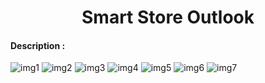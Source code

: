<h1 align="center"> Smart Store Outlook</h1>
<h4>Description :</h4>

![img1](https://github.com/user-attachments/assets/9918d66f-44c1-4df2-ab88-ba747231c050)
![img2](https://github.com/user-attachments/assets/780c69cc-c02a-4972-8709-e1f96807a698)
![img3](https://github.com/user-attachments/assets/91e9fd2f-ab07-4bc8-9e06-91a9ab76c109)
![img4](https://github.com/user-attachments/assets/076aa057-0cbf-44aa-8317-e39fee41b9b4)
![img5](https://github.com/user-attachments/assets/ebacc3e8-779e-40a0-a186-8cb6a52e4c4f)
![img6](https://github.com/user-attachments/assets/20f3cd82-d3b0-4e0f-9328-0bdd9e603eb6)
![img7](https://github.com/user-attachments/assets/3012bc18-caec-4e90-9d09-7504dc296cbb)
